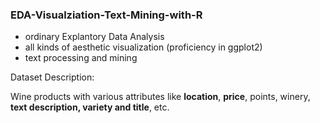 ### EDA-Visualziation-Text-Mining-with-R

- ordinary Explantory Data Analysis
- all kinds of aesthetic visualization (proficiency in ggplot2)
- text processing and mining

Dataset Description:

Wine products with various attributes like **location**, **price**, points, winery, **text description, variety and title**, etc.
